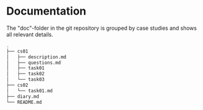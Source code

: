 # Documentation

The "doc"-folder in the git repository is grouped by case studies and shows all relevant details.

```bash
.
├── cs01
│   ├── description.md
│   ├── questions.md
│   ├── task01
│   ├── task02
│   └── task03
├── cs02
│   └── task01.md
├── diary.md
└── README.md

```
